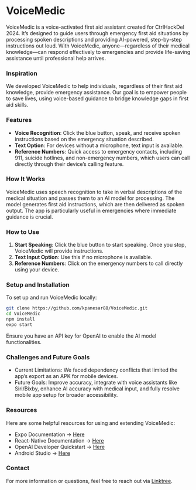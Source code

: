 # VoiceMedic

VoiceMedic is a voice-activated first aid assistant created for CtrlHackDel 2024. It’s designed to guide users through emergency first aid situations by processing spoken descriptions and providing AI-powered, step-by-step instructions out loud. With VoiceMedic, anyone—regardless of their medical knowledge—can respond effectively to emergencies and provide life-saving assistance until professional help arrives.

### Inspiration
We developed VoiceMedic to help individuals, regardless of their first aid knowledge, provide emergency assistance. Our goal is to empower people to save lives, using voice-based guidance to bridge knowledge gaps in first aid skills.

### Features
- **Voice Recognition**: Click the blue button, speak, and receive spoken instructions based on the emergency situation described.
- **Text Option**: For devices without a microphone, text input is available.
- **Reference Numbers**: Quick access to emergency contacts, including 911, suicide hotlines, and non-emergency numbers, which users can call directly through their device’s calling feature.

### How It Works
VoiceMedic uses speech recognition to take in verbal descriptions of the medical situation and passes them to an AI model for processing. The model generates first aid instructions, which are then delivered as spoken output. The app is particularly useful in emergencies where immediate guidance is crucial.

### How to Use
1. **Start Speaking**: Click the blue button to start speaking. Once you stop, VoiceMedic will provide instructions.
2. **Text Input Option**: Use this if no microphone is available.
3. **Reference Numbers**: Click on the emergency numbers to call directly using your device.

### Setup and Installation
To set up and run VoiceMedic locally:

   ```bash
   git clone https://github.com/kpanesar88/VoiceMedic.git
   cd VoiceMedic
   npm install
   expo start
```

Ensure you have an API key for OpenAI to enable the AI model functionalities.

### Challenges and Future Goals
- Current Limitations: We faced dependency conflicts that limited the app’s export as an APK for mobile devices.
- Future Goals: Improve accuracy, integrate with voice assistants like Siri/Bixby, enhance AI accuracy with medical input, and fully resolve mobile app setup for broader accessibility.

### Resources
Here are some helpful resources for using and extending VoiceMedic:
- Expo Documentation -> [Here](https://docs.expo.dev/)
- React-Native Documentation -> [Here](https://reactnative.dev/docs/getting-started)
- OpenAI Developer Quickstart -> [Here](https://platform.openai.com/docs/quickstart)
- Android Studio -> [Here](https://developer.android.com/studio?gad_source=1&gclid=Cj0KCQiAlsy5BhDeARIsABRc6ZtMg1nL056HwIRrGs5OTO5wVIgH9IWRoTX8LA-pQSq3ZfW4B__MEOgaAumeEALw_wcB&gclsrc=aw.ds)

### Contact
For more information or questions, feel free to reach out via [Linktree](https://linktr.ee/zorzexy).
